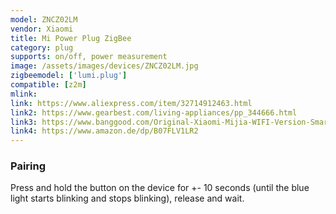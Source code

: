 ```yaml
---
model: ZNCZ02LM
vendor: Xiaomi
title: Mi Power Plug ZigBee
category: plug
supports: on/off, power measurement
image: /assets/images/devices/ZNCZ02LM.jpg
zigbeemodel: ['lumi.plug']
compatible: [z2m]
mlink: 
link: https://www.aliexpress.com/item/32714912463.html
link2: https://www.gearbest.com/living-appliances/pp_344666.html
link3: https://www.banggood.com/Original-Xiaomi-Mijia-WIFI-Version-Smart-Switch-Socket-Work-With-Xiaomi-Multifunctional-Gatewa-p-1402496.html
link4: https://www.amazon.de/dp/B07FLV1LR2
---
```

### Pairing
Press and hold the button on the device for +- 10 seconds
(until the blue light starts blinking and stops blinking), release and wait. 
